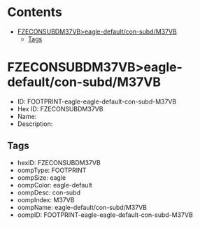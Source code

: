 



Contents
========

* [FZECONSUBDM37VB>eagle-default/con-subd/M37VB](#fzeconsubdm37vbeagle-defaultcon-subdm37vb)
	* [Tags](#tags)

# FZECONSUBDM37VB>eagle-default/con-subd/M37VB

- ID: FOOTPRINT-eagle-eagle-default-con-subd-M37VB
- Hex ID: FZECONSUBDM37VB
- Name: 
- Description: 

## Tags

- hexID: FZECONSUBDM37VB
- oompType: FOOTPRINT
- oompSize: eagle
- oompColor: eagle-default
- oompDesc: con-subd
- oompIndex: M37VB
- oompName: eagle-default/con-subd/M37VB
- oompID: FOOTPRINT-eagle-eagle-default-con-subd-M37VB
